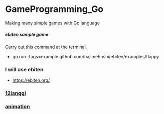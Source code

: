 # GameProgramming_Go
 Making many simple games with Go language

##### ebiten sample game 
Carry out this command at the terminal.
-  go run -tags=example github.com/hajimehoshi/ebiten/examples/flappy


### I will use ebiten
- https://ebiten.org/

### [12janggi](./12janggi)
### [animation](./animation)



